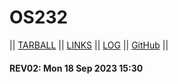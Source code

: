 # OS232
|| [TARBALL](SandBox/ternaksapi.tar.xz) || [LINKS](LINKS/) || [LOG](TXT/mylog.txt) || [GitHub](https://github.com/ternaksapi/os232) ||

#### REV02: Mon 18 Sep 2023 15:30
